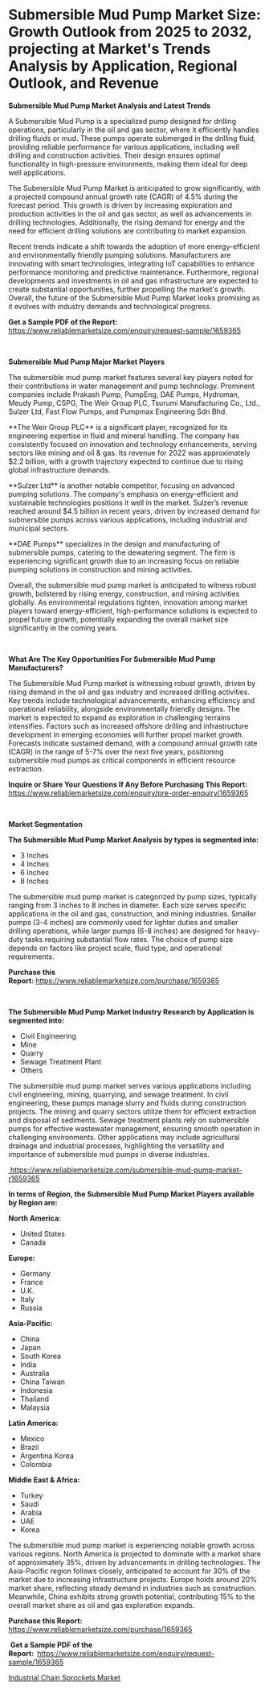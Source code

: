 <p><h1>Submersible Mud Pump Market Size: Growth Outlook from 2025 to 2032, projecting at Market's Trends Analysis by Application, Regional Outlook, and Revenue</h1></p><p><strong>Submersible Mud Pump Market Analysis and Latest Trends</strong></p>
<p><p>A Submersible Mud Pump is a specialized pump designed for drilling operations, particularly in the oil and gas sector, where it efficiently handles drilling fluids or mud. These pumps operate submerged in the drilling fluid, providing reliable performance for various applications, including well drilling and construction activities. Their design ensures optimal functionality in high-pressure environments, making them ideal for deep well applications.</p><p>The Submersible Mud Pump Market is anticipated to grow significantly, with a projected compound annual growth rate (CAGR) of 4.5% during the forecast period. This growth is driven by increasing exploration and production activities in the oil and gas sector, as well as advancements in drilling technologies. Additionally, the rising demand for energy and the need for efficient drilling solutions are contributing to market expansion.</p><p>Recent trends indicate a shift towards the adoption of more energy-efficient and environmentally friendly pumping solutions. Manufacturers are innovating with smart technologies, integrating IoT capabilities to enhance performance monitoring and predictive maintenance. Furthermore, regional developments and investments in oil and gas infrastructure are expected to create substantial opportunities, further propelling the market's growth. Overall, the future of the Submersible Mud Pump Market looks promising as it evolves with industry demands and technological progress.</p></p>
<p><strong>Get a Sample PDF of the Report:&nbsp;</strong> <a href="https://www.reliablemarketsize.com/enquiry/request-sample/1659365?utm_campaign=3553&utm_medium=2&utm_source=Github&utm_content=ia&utm_term=08042025&utm_id=submersible-mud-pump">https://www.reliablemarketsize.com/enquiry/request-sample/1659365</a></p>
<p>&nbsp;</p>
<p><strong>Submersible Mud Pump Major Market Players</strong></p>
<p><p>The submersible mud pump market features several key players noted for their contributions in water management and pump technology. Prominent companies include Prakash Pump, PumpEng, DAE Pumps, Hydroman, Meudy Pump, CSPG, The Weir Group PLC, Tsurumi Manufacturing Co., Ltd., Sulzer Ltd, Fast Flow Pumps, and Pumpmax Engineering Sdn Bhd.</p><p>**The Weir Group PLC** is a significant player, recognized for its engineering expertise in fluid and mineral handling. The company has consistently focused on innovation and technology enhancements, serving sectors like mining and oil & gas. Its revenue for 2022 was approximately $2.2 billion, with a growth trajectory expected to continue due to rising global infrastructure demands.</p><p>**Sulzer Ltd** is another notable competitor, focusing on advanced pumping solutions. The company's emphasis on energy-efficient and sustainable technologies positions it well in the market. Sulzer’s revenue reached around $4.5 billion in recent years, driven by increased demand for submersible pumps across various applications, including industrial and municipal sectors.</p><p>**DAE Pumps** specializes in the design and manufacturing of submersible pumps, catering to the dewatering segment. The firm is experiencing significant growth due to an increasing focus on reliable pumping solutions in construction and mining activities. </p><p>Overall, the submersible mud pump market is anticipated to witness robust growth, bolstered by rising energy, construction, and mining activities globally. As environmental regulations tighten, innovation among market players toward energy-efficient, high-performance solutions is expected to propel future growth, potentially expanding the overall market size significantly in the coming years.</p></p>
<p>&nbsp;</p>
<p><strong>What Are The Key Opportunities For Submersible Mud Pump Manufacturers?</strong></p>
<p><p>The Submersible Mud Pump market is witnessing robust growth, driven by rising demand in the oil and gas industry and increased drilling activities. Key trends include technological advancements, enhancing efficiency and operational reliability, alongside environmentally friendly designs. The market is expected to expand as exploration in challenging terrains intensifies. Factors such as increased offshore drilling and infrastructure development in emerging economies will further propel market growth. Forecasts indicate sustained demand, with a compound annual growth rate (CAGR) in the range of 5-7% over the next five years, positioning submersible mud pumps as critical components in efficient resource extraction.</p></p>
<p><strong>Inquire or Share Your Questions If Any Before Purchasing This Report:</strong> <a href="https://www.reliablemarketsize.com/enquiry/pre-order-enquiry/1659365?utm_campaign=3553&utm_medium=2&utm_source=Github&utm_content=ia&utm_term=08042025&utm_id=submersible-mud-pump">https://www.reliablemarketsize.com/enquiry/pre-order-enquiry/1659365</a></p>
<p>&nbsp;</p>
<p><strong>Market Segmentation</strong></p>
<p><strong>The Submersible Mud Pump Market Analysis by types is segmented into:</strong></p>
<p><ul><li>3 Inches</li><li>4 Inches</li><li>6 Inches</li><li>8 Inches</li></ul></p>
<p><p>The submersible mud pump market is categorized by pump sizes, typically ranging from 3 inches to 8 inches in diameter. Each size serves specific applications in the oil and gas, construction, and mining industries. Smaller pumps (3-4 inches) are commonly used for lighter duties and smaller drilling operations, while larger pumps (6-8 inches) are designed for heavy-duty tasks requiring substantial flow rates. The choice of pump size depends on factors like project scale, fluid type, and operational requirements.</p></p>
<p><strong>Purchase this Report:&nbsp;</strong><a href="https://www.reliablemarketsize.com/purchase/1659365?utm_campaign=3553&utm_medium=2&utm_source=Github&utm_content=ia&utm_term=08042025&utm_id=submersible-mud-pump">https://www.reliablemarketsize.com/purchase/1659365</a></p>
<p>&nbsp;</p>
<p><strong>The Submersible Mud Pump Market Industry Research by Application is segmented into:</strong></p>
<p><ul><li>Civil Engineering</li><li>Mine</li><li>Quarry</li><li>Sewage Treatment Plant</li><li>Others</li></ul></p>
<p><p>The submersible mud pump market serves various applications including civil engineering, mining, quarrying, and sewage treatment. In civil engineering, these pumps manage slurry and fluids during construction projects. The mining and quarry sectors utilize them for efficient extraction and disposal of sediments. Sewage treatment plants rely on submersible pumps for effective wastewater management, ensuring smooth operation in challenging environments. Other applications may include agricultural drainage and industrial processes, highlighting the versatility and importance of submersible mud pumps in diverse industries.</p></p>
<p><a href="https://www.reliablemarketsize.com/submersible-mud-pump-market-r1659365?utm_campaign=3553&utm_medium=2&utm_source=Github&utm_content=ia&utm_term=08042025&utm_id=submersible-mud-pump">&nbsp;https://www.reliablemarketsize.com/submersible-mud-pump-market-r1659365</a></p>
<p><strong>In terms of Region, the Submersible Mud Pump Market Players available by Region are:</strong></p>
<p>
    <p> <strong> North America: </strong>
        <ul>
            <li>United States</li>
            <li>Canada</li>
        </ul>
        </p> 
    <p> <strong> Europe: </strong>
        <ul>
            <li>Germany</li>
            <li>France</li>
            <li>U.K.</li>
            <li>Italy</li>
            <li>Russia</li>
        </ul>
        </p> 
    <p> <strong> Asia-Pacific: </strong>
        <ul>
            <li>China</li>
            <li>Japan</li>
            <li>South Korea</li>
            <li>India</li>
            <li>Australia</li>
            <li>China Taiwan</li>
            <li>Indonesia</li>
            <li>Thailand</li>
            <li>Malaysia</li>
        </ul>
        </p> 
    <p> <strong> Latin America: </strong>
        <ul>
            <li>Mexico</li>
            <li>Brazil</li>
            <li>Argentina Korea</li>
            <li>Colombia</li>
        </ul>
        </p> 
    <p> <strong> Middle East & Africa: </strong>
        <ul>
            <li>Turkey</li>
            <li>Saudi</li>
            <li>Arabia</li>
            <li>UAE</li>
            <li>Korea</li>
        </ul>
    </p>
    </p>
<p><p>The submersible mud pump market is experiencing notable growth across various regions. North America is projected to dominate with a market share of approximately 35%, driven by advancements in drilling technologies. The Asia-Pacific region follows closely, anticipated to account for 30% of the market due to increasing infrastructure projects. Europe holds around 20% market share, reflecting steady demand in industries such as construction. Meanwhile, China exhibits strong growth potential, contributing 15% to the overall market share as oil and gas exploration expands.</p></p>
<p><strong>Purchase this Report: </strong><a href="https://www.reliablemarketsize.com/purchase/1659365?utm_campaign=3553&utm_medium=2&utm_source=Github&utm_content=ia&utm_term=08042025&utm_id=submersible-mud-pump">https://www.reliablemarketsize.com/purchase/1659365</a></p>
<p>&nbsp;<strong>Get a Sample PDF of the Report:&nbsp;&nbsp;</strong><a href="https://www.reliablemarketsize.com/enquiry/request-sample/1659365?utm_campaign=3553&utm_medium=2&utm_source=Github&utm_content=ia&utm_term=08042025&utm_id=submersible-mud-pump">https://www.reliablemarketsize.com/enquiry/request-sample/1659365</a></p>
<p><strong></strong></p>
<p><p><a href="https://github.com/azorrotutus/Market-Research-Report-List-1/blob/main/industrial-chain-sprockets-market.md?utm_campaign=3553&utm_medium=2&utm_source=Github&utm_content=ia&utm_term=08042025&utm_id=submersible-mud-pump">Industrial Chain Sprockets Market</a></p></p>